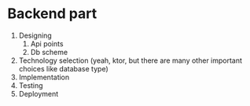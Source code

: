 # Backend part

1. Designing
    1. Api points
    2. Db scheme
2. Technology selection (yeah, ktor, but there are many other important choices like database type)
3. Implementation
4. Testing
5. Deployment